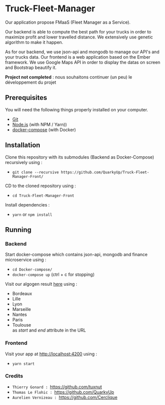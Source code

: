 # Truck-Fleet-Manager

Our application propose FMaaS (Fleet Manager as a Service).

Our backend is able to compute the best path for your trucks in order to maximize profit and lower travelled distance.
We extensively use genetic algorithm to make it happen.

As for our backend, we use json-api and mongodb to manage our API's and your trucks data.
Our frontend is a web application based on the Ember framework. We use Google Maps API in order to display the datas on screen and Bootstrap beautify it.

**Project not completed** : nous souhaitons continuer (un peu) le développement du projet

## Prerequisites

You will need the following things properly installed on your computer.

* [Git](https://git-scm.com/)
* [Node.js](https://nodejs.org/) (with NPM / Yarn))
* [docker-compose](https://docs.docker.com/compose/install/) (with Docker)

## Installation

Clone this repository with its submodules (Backend as Docker-Compose) recursively using :
* `git clone --recursive https://github.com/QuarkyUp/Truck-Fleet-Manager-Front/`

CD to the cloned repository using :
* `cd Truck-Fleet-Manager-Front`

Install dependencies :
* `yarn` or `npm install`

## Running

### Backend 
Start docker-compose which contains json-api, mongodb and finance microservice using :
* `cd Docker-compose/`
* `docker-compose up` (ctrl + c for stopping)  

Visit our algogen result [here](http://localhost:1337/algogen?start=Paris&end=Lyon) using :
* Bordeaux
* Lille
* Lyon
* Marseille
* Nantes
* Paris
* Toulouse  
as *start* and *end* attribute in the URL

### Frontend
Visit your app at [http://localhost:4200](http://localhost:4200) using :
* `yarn start`

### Credits

* `Thierry Gonard : `https://github.com/tuxnut
* `Thomas Le Flohic : `https://github.com/QuarkyUp
* `Aurelien Vernizeau : `https://github.com/Cerclique

